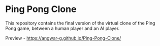 # Ping Pong Clone
This repository contains the final version of the virtual clone of the Ping Pong game, between a human player and an AI player.

Preview - https://angwar-g.github.io/Ping-Pong-Clone/
